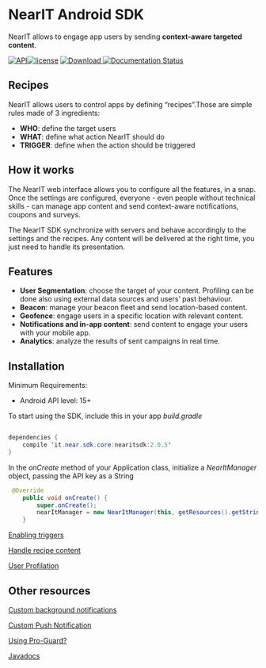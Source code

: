 # NearIT Android SDK #

NearIT allows to engage app users by sending **context-aware targeted content**.

[![API](https://img.shields.io/badge/API-15%2B-blue.svg?style=flat)](https://android-arsenal.com/api?level=15)[![license](https://img.shields.io/github/license/mashape/apistatus.svg)]()
[ ![Download](https://api.bintray.com/packages/catt-stefano/maven/it.near.sdk.core/images/download.svg) ](https://bintray.com/catt-stefano/maven/it.near.sdk.core/_latestVersion) 
[![Documentation Status](https://readthedocs.org/projects/nearit-android/badge/?version=latest)](http://nearit-android.readthedocs.io/en/latest/?badge=latest)

## Recipes ##

NearIT allows users to control apps by defining “recipes”.Those are simple rules made of 3 ingredients:
- **WHO**: define the target users
- **WHAT**: define what action NearIT should do
- **TRIGGER**: define when the action should be triggered

## How it works ##

The NearIT web interface allows you to configure all the features, in a snap.
Once the settings are configured, everyone - even people without technical skills - can manage app content and send context-aware notifications, coupons and surveys.

The NearIT SDK synchronize with servers and behave accordingly to the settings and the recipes. Any content will be delivered at the right time, you just need to handle its presentation.

## Features ##
* **User Segmentation**: choose the target of your content. Profiling can be done also using external data sources and users’ past behaviour.
* **Beacon**: manage your beacon fleet and send location-based content.
* **Geofence**: engage users in a specific location with relevant content.
* **Notifications and in-app content**: send content to engage your users with your mobile app. 
* **Analytics**: analyze the results of sent campaigns in real time.

## Installation ##

Minimum Requirements:
- Android API level: 15+

To start using the SDK, include this in your app *build.gradle*

```java

dependencies {
    compile 'it.near.sdk.core:nearitsdk:2.0.5'
}
```

In the *onCreate* method of your Application class, initialize a *NearItManager* object, passing the API key as a String


```java
 @Override
    public void onCreate() {
        super.onCreate();
        nearItManager = new NearItManager(this, getResources().getString(R.string.nearit_api_key));
    }

```

[Enabling triggers](docs/enable-triggers.md)

[Handle recipe content](docs/handle-content.md)

[User Profilation](docs/user-profilation.md)

## Other resources ##
[Custom background notifications](docs/custom-background-notifications.md)

[Custom Push Notification](docs/custom-push-notification.md)

[Using Pro-Guard?](docs/proguard.md)

[Javadocs](https://www.nearit.com/android-sdk-api/)
